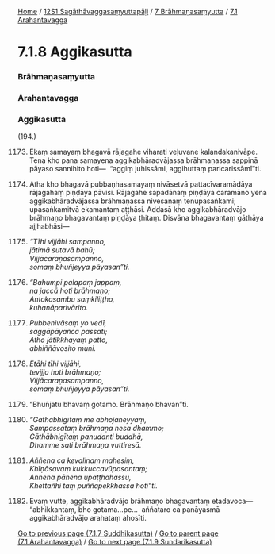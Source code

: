 
[Home](/) / [12S1 Sagāthāvaggasaṃyuttapāḷi](/tipitaka/12S1.md) / [7 Brāhmaṇasaṃyutta](/tipitaka/12S1/7.md) / [7.1 Arahantavagga](/tipitaka/12S1/7/7.1.md)

# 7.1.8 Aggikasutta

### Brāhmaṇasaṃyutta

### Arahantavagga

### Aggikasutta

(194.)

1173. Ekaṃ samayaṃ bhagavā rājagahe viharati veḷuvane kalandakanivāpe. Tena kho pana samayena aggikabhāradvājassa brāhmaṇassa sappinā pāyaso sannihito hoti—  “aggiṃ juhissāmi, aggihuttaṃ paricarissāmī”ti.

1174. Atha kho bhagavā pubbaṇhasamayaṃ nivāsetvā pattacīvaramādāya rājagahaṃ piṇḍāya pāvisi. Rājagahe sapadānaṃ piṇḍāya caramāno yena aggikabhāradvājassa brāhmaṇassa nivesanaṃ tenupasaṅkami; upasaṅkamitvā ekamantaṃ aṭṭhāsi. Addasā kho aggikabhāradvājo brāhmaṇo bhagavantaṃ piṇḍāya ṭhitaṃ. Disvāna bhagavantaṃ gāthāya ajjhabhāsi—

1175. _“Tīhi vijjāhi sampanno,_  
_jātimā sutavā bahū;_  
_Vijjācaraṇasampanno,_  
_somaṃ bhuñjeyya pāyasan”ti._  


1176. _“Bahumpi palapaṃ jappaṃ,_  
_na jaccā hoti brāhmaṇo;_  
_Antokasambu saṃkiliṭṭho,_  
_kuhanāparivārito._  


1177. _Pubbenivāsaṃ yo vedī,_  
_saggāpāyañca passati;_  
_Atho jātikkhayaṃ patto,_  
_abhiññāvosito muni._  


1178. _Etāhi tīhi vijjāhi,_  
_tevijjo hoti brāhmaṇo;_  
_Vijjācaraṇasampanno,_  
_somaṃ bhuñjeyya pāyasan”ti._  


1179. “Bhuñjatu bhavaṃ gotamo. Brāhmaṇo bhavan”ti.

1180. _“Gāthābhigītaṃ me abhojaneyyaṃ,_  
_Sampassataṃ brāhmaṇa nesa dhammo;_  
_Gāthābhigītaṃ panudanti buddhā,_  
_Dhamme sati brāhmaṇa vuttiresā._  


1181. _Aññena ca kevalinaṃ mahesiṃ,_  
_Khīṇāsavaṃ kukkuccavūpasantaṃ;_  
_Annena pānena upaṭṭhahassu,_  
_Khettañhi taṃ puññapekkhassa hotī”ti._  


1182. Evaṃ vutte, aggikabhāradvājo brāhmaṇo bhagavantaṃ etadavoca—  “abhikkantaṃ, bho gotama…pe…  aññataro ca panāyasmā aggikabhāradvājo arahataṃ ahosīti.

[Go to previous page (7.1.7 Suddhikasutta)](/tipitaka/12S1/7/7.1/7.1.7.md) / [Go to parent page (7.1 Arahantavagga)](/tipitaka/12S1/7/7.1.md) / [Go to next page (7.1.9 Sundarikasutta)](/tipitaka/12S1/7/7.1/7.1.9.md)


